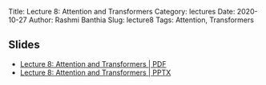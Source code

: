 Title: Lecture 8: Attention and Transformers
Category: lectures
Date: 2020-10-27
Author: Rashmi Banthia
Slug: lecture8
Tags: Attention, Transformers

## Slides

- [Lecture 8: Attention and Transformers	 | PDF]({attach}presentation/lecture8.pdf) 
- [Lecture 8: Attention and Transformers	 | PPTX]({attach}presentation/lecture8.pptx)

 